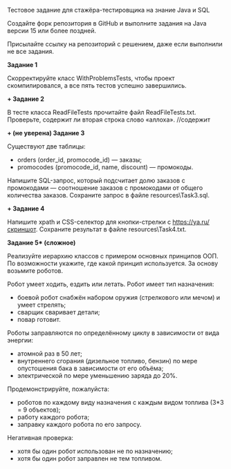 Тестовое задание для стажёра-тестировщика на знание Java и SQL

Создайте форк репозитория в GitHub и выполните задания на Java версии 15 или более поздней.

Присылайте ссылку на репозиторий с решением, даже если выполнили не все задания.


**Задание 1**

Скорректируйте класс WithProblemsTests, чтобы проект скомпилировался, а все пять тестов успешно завершились.

**+ Задание 2**

В тесте класса ReadFileTests прочитайте файл ReadFileTests.txt. Проверьте, содержит ли вторая строка слово «аллоха». //содержит

**+ (не уверена) Задание 3**

Существуют две таблицы: 
* orders (order_id, promocode_id) — заказы; 
* promocodes (promocode_id, name, discount) — промокоды.

Напишите SQL-запрос, который подсчитает долю заказов с промокодами — соотношение заказов с промокодами от общего количества заказов. Сохраните запрос в файле resources\Task3.sql.

**+ Задание 4**

Напишите xpath и CSS-селектор для кнопки-стрелки с https://ya.ru/ [cкриншот](https://disk.yandex.ru/i/Q5EAJdenTiY5Nw ). Сохраните результат в файле resources\Task4.txt.

**Задание 5\* (сложное)**

Реализуйте иерархию классов с примером основных принципов ООП. По возможности укажите, где какой принцип используется. За основу возьмите роботов. 

Робот умеет ходить, ездить или летать.
Робот имеет тип назначения:
* боевой робот снабжён набором оружия (стрелкового или мечом) и умеет стрелять;
* сварщик сваривает детали;
* повар готовит.

Роботы заправляются по определённому циклу в зависимости от вида энергии:
* атомной раз в 50 лет;
* внутреннего сгорания (дизельное топливо, бензин) по мере опустошения бака в зависимости от его объёма;
* электрической по мере уменьшению заряда до 20%.

Продемонстрируйте, пожалуйста:
* роботов по каждому виду назначения с каждым видом топлива (3*3 = 9 объектов);
* работу каждого робота;
* заправку каждого робота по его запросу.

Негативная проверка:
* хотя бы один робот использован не по назначению;
* хотя бы один робот заправлен не тем топливом.
